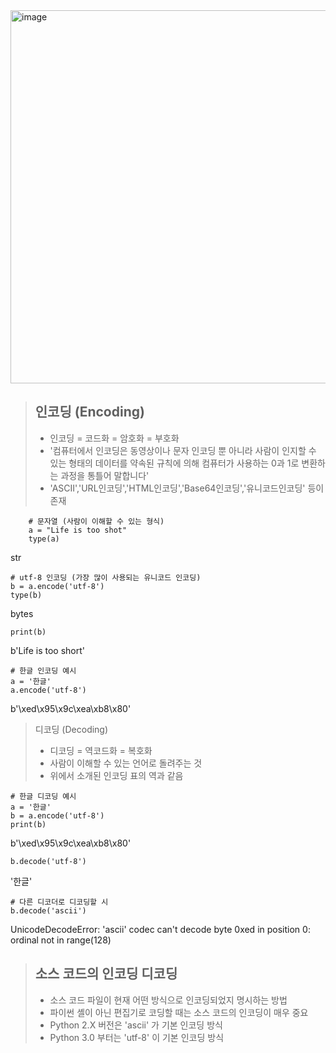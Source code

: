 <img width="597" alt="image" src="https://github.com/KANGSEONGGU4/study/assets/132239219/f138c06c-c90a-4525-b728-c208a9dd2c4c">   


>  ## 인코딩 (Encoding)
> 
>  - 인코딩 = 코드화 = 암호화 = 부호화
>  - '컴퓨터에서 인코딩은 동영상이나 문자 인코딩 뿐 아니라 사람이 인지할 수 있는 형태의 데이터를 약속된 규칙에 의해 컴퓨터가 사용하는 0과 1로 변환하는 과정을 통틀어 말합니다'
>  - 'ASCII','URL인코딩','HTML인코딩','Base64인코딩','유니코드인코딩' 등이 존재

  		# 문자열 (사람이 이해할 수 있는 형식)
  		a = "Life is too shot"
  		type(a)

str

    # utf-8 인코딩 (가장 많이 사용되는 유니코드 인코딩)
    b = a.encode('utf-8')
    type(b)

bytes


    print(b)

b'Life is too short'   

    # 한글 인코딩 예시
    a = '한글'
    a.encode('utf-8')

b'\xed\x95\x9c\xea\xb8\x80'   

>  디코딩 (Decoding)
>   - 디코딩 = 역코드화 = 복호화
>   - 사람이 이해할 수 있는 언어로 돌려주는 것
>   - 위에서 소개된 인코딩 표의 역과 같음


    # 한글 디코딩 예시
    a = '한글'
    b = a.encode('utf-8')
    print(b)

b'\xed\x95\x9c\xea\xb8\x80'

    b.decode('utf-8')

'한글'

    # 다른 디코더로 디코딩할 시
    b.decode('ascii')

UnicodeDecodeError: 'ascii' codec can't decode byte 0xed in position 0: ordinal not in range(128)   

> ## 소스 코드의 인코딩 디코딩
> - 소스 코드 파일이 현재 어떤 방식으로 인코딩되었지 명시하는 방법
> - 파이썬 셸이 아닌 편집기로 코딩할 때는 소스 코드의 인코딩이 매우 중요
> - Python 2.X 버전은 'ascii' 가 기본 인코딩 방식
> - Python 3.0 부터는 'utf-8' 이 기본 인코딩 방식


